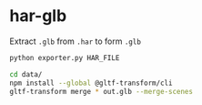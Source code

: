 # har-glb

Extract `.glb` from `.har` to form `.glb`

```sh
python exporter.py HAR_FILE

cd data/
npm install --global @gltf-transform/cli
gltf-transform merge * out.glb --merge-scenes
```
